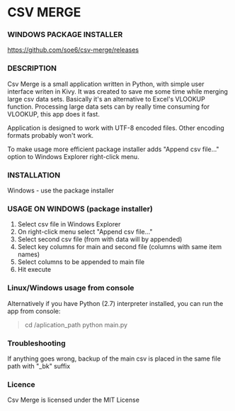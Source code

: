 # CSV MERGE #

### WINDOWS PACKAGE INSTALLER ###
https://github.com/soe6/csv-merge/releases

### DESCRIPTION ###
Csv Merge is a small application written in Python, with simple user interface writen in Kivy. 
It was created to save me some time while merging large csv data sets.
Basically it's an alternative to Excel's VLOOKUP function.
Processing large data sets can by really time consuming for VLOOKUP, this app does it fast.

Application is designed to work with UTF-8 encoded files. Other encoding formats probably won't work.

To make usage more efficient package installer adds "Append csv file..." option to Windows Explorer right-click menu.

### INSTALLATION ###
Windows - use the package installer

### USAGE ON WINDOWS (package installer) ###

1. Select csv file in Windows Explorer
2. On right-click menu select "Append csv file..."
3. Select second csv file (from with data will by appended)
4. Select key columns for main and second file (columns with same item names)
5. Select columns to be appended to main file
6. Hit execute

### Linux/Windows usage from console ###

Alternatively if you have Python (2.7) interpreter installed, 
you can run the app from console:
> cd /aplication_path
> python main.py

### Troubleshooting ###
If anything goes wrong, backup of the main csv is placed in the same file path with "_bk" suffix

### Licence ###
Csv Merge is licensed under the MIT License